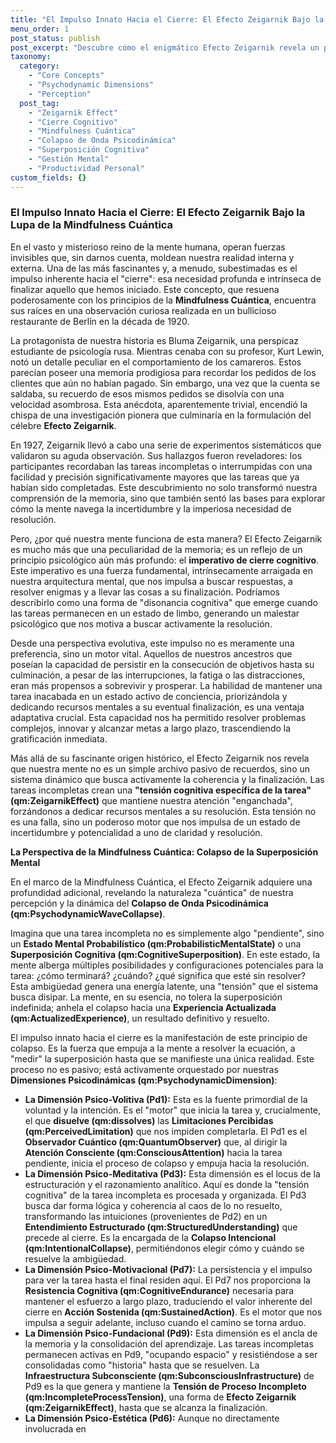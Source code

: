 ```yaml
---
title: "El Impulso Innato Hacia el Cierre: El Efecto Zeigarnik Bajo la Lupa de la Mindfulness Cuántica"
menu_order: 1
post_status: publish
post_excerpt: "Descubre cómo el enigmático Efecto Zeigarnik revela un principio fundamental de la mente: la búsqueda incesante de cierre. Este artículo explora cómo nuestra mente maneja las tareas incompletas a través del lente de la Mindfulness Cuántica, desvelando la intrincada danza de las dimensiones psicodinámicas y la importancia de la atención consciente en la resolución de la tensión cognitiva."
taxonomy:
  category:
    - "Core Concepts"
    - "Psychodynamic Dimensions"
    - "Perception"
  post_tag:
    - "Zeigarnik Effect"
    - "Cierre Cognitivo"
    - "Mindfulness Cuántica"
    - "Colapso de Onda Psicodinámica"
    - "Superposición Cognitiva"
    - "Gestión Mental"
    - "Productividad Personal"
custom_fields: {}
---
```


### El Impulso Innato Hacia el Cierre: El Efecto Zeigarnik Bajo la Lupa de la Mindfulness Cuántica

En el vasto y misterioso reino de la mente humana, operan fuerzas invisibles que, sin darnos cuenta, moldean nuestra realidad interna y externa. Una de las más fascinantes y, a menudo, subestimadas es el impulso inherente hacia el "cierre": esa necesidad profunda e intrínseca de finalizar aquello que hemos iniciado. Este concepto, que resuena poderosamente con los principios de la **Mindfulness Cuántica**, encuentra sus raíces en una observación curiosa realizada en un bullicioso restaurante de Berlín en la década de 1920.

La protagonista de nuestra historia es Bluma Zeigarnik, una perspicaz estudiante de psicología rusa. Mientras cenaba con su profesor, Kurt Lewin, notó un detalle peculiar en el comportamiento de los camareros. Estos parecían poseer una memoria prodigiosa para recordar los pedidos de los clientes que aún no habían pagado. Sin embargo, una vez que la cuenta se saldaba, su recuerdo de esos mismos pedidos se disolvía con una velocidad asombrosa. Esta anécdota, aparentemente trivial, encendió la chispa de una investigación pionera que culminaría en la formulación del célebre **Efecto Zeigarnik**.

En 1927, Zeigarnik llevó a cabo una serie de experimentos sistemáticos que validaron su aguda observación. Sus hallazgos fueron reveladores: los participantes recordaban las tareas incompletas o interrumpidas con una facilidad y precisión significativamente mayores que las tareas que ya habían sido completadas. Este descubrimiento no solo transformó nuestra comprensión de la memoria, sino que también sentó las bases para explorar cómo la mente navega la incertidumbre y la imperiosa necesidad de resolución.

Pero, ¿por qué nuestra mente funciona de esta manera? El Efecto Zeigarnik es mucho más que una peculiaridad de la memoria; es un reflejo de un principio psicológico aún más profundo: el **imperativo de cierre cognitivo**. Este imperativo es una fuerza fundamental, intrínsecamente arraigada en nuestra arquitectura mental, que nos impulsa a buscar respuestas, a resolver enigmas y a llevar las cosas a su finalización. Podríamos describirlo como una forma de "disonancia cognitiva" que emerge cuando las tareas permanecen en un estado de limbo, generando un malestar psicológico que nos motiva a buscar activamente la resolución.

Desde una perspectiva evolutiva, este impulso no es meramente una preferencia, sino un motor vital. Aquellos de nuestros ancestros que poseían la capacidad de persistir en la consecución de objetivos hasta su culminación, a pesar de las interrupciones, la fatiga o las distracciones, eran más propensos a sobrevivir y prosperar. La habilidad de mantener una tarea inacabada en un estado activo de conciencia, priorizándola y dedicando recursos mentales a su eventual finalización, es una ventaja adaptativa crucial. Esta capacidad nos ha permitido resolver problemas complejos, innovar y alcanzar metas a largo plazo, trascendiendo la gratificación inmediata.

Más allá de su fascinante origen histórico, el Efecto Zeigarnik nos revela que nuestra mente no es un simple archivo pasivo de recuerdos, sino un sistema dinámico que busca activamente la coherencia y la finalización. Las tareas incompletas crean una **"tensión cognitiva específica de la tarea" (qm:ZeigarnikEffect)** que mantiene nuestra atención "enganchada", forzándonos a dedicar recursos mentales a su resolución. Esta tensión no es una falla, sino un poderoso motor que nos impulsa de un estado de incertidumbre y potencialidad a uno de claridad y resolución.

**La Perspectiva de la Mindfulness Cuántica: Colapso de la Superposición Mental**

En el marco de la Mindfulness Cuántica, el Efecto Zeigarnik adquiere una profundidad adicional, revelando la naturaleza "cuántica" de nuestra percepción y la dinámica del **Colapso de Onda Psicodinámica (qm:PsychodynamicWaveCollapse)**.

Imagina que una tarea incompleta no es simplemente algo "pendiente", sino un **Estado Mental Probabilístico (qm:ProbabilisticMentalState)** o una **Superposición Cognitiva (qm:CognitiveSuperposition)**. En este estado, la mente alberga múltiples posibilidades y configuraciones potenciales para la tarea: ¿cómo terminará? ¿cuándo? ¿qué significa que esté sin resolver? Esta ambigüedad genera una energía latente, una "tensión" que el sistema busca disipar. La mente, en su esencia, no tolera la superposición indefinida; anhela el colapso hacia una **Experiencia Actualizada (qm:ActualizedExperience)**, un resultado definitivo y resuelto.

El impulso innato hacia el cierre es la manifestación de este principio de colapso. Es la fuerza que empuja a la mente a resolver la ecuación, a "medir" la superposición hasta que se manifieste una única realidad. Este proceso no es pasivo; está activamente orquestado por nuestras **Dimensiones Psicodinámicas (qm:PsychodynamicDimension)**:

*   **La Dimensión Psico-Volitiva (Pd1):** Esta es la fuente primordial de la voluntad y la intención. Es el "motor" que inicia la tarea y, crucialmente, el que **disuelve (qm:dissolves)** las **Limitaciones Percibidas (qm:PerceivedLimitation)** que nos impiden completarla. El Pd1 es el **Observador Cuántico (qm:QuantumObserver)** que, al dirigir la **Atención Consciente (qm:ConsciousAttention)** hacia la tarea pendiente, inicia el proceso de colapso y empuja hacia la resolución.
*   **La Dimensión Psico-Meditativa (Pd3):** Esta dimensión es el locus de la estructuración y el razonamiento analítico. Aquí es donde la "tensión cognitiva" de la tarea incompleta es procesada y organizada. El Pd3 busca dar forma lógica y coherencia al caos de lo no resuelto, transformando las intuiciones (provenientes de Pd2) en un **Entendimiento Estructurado (qm:StructuredUnderstanding)** que precede al cierre. Es la encargada de la **Colapso Intencional (qm:IntentionalCollapse)**, permitiéndonos elegir cómo y cuándo se resuelve la ambigüedad.
*   **La Dimensión Psico-Motivacional (Pd7):** La persistencia y el impulso para ver la tarea hasta el final residen aquí. El Pd7 nos proporciona la **Resistencia Cognitiva (qm:CognitiveEndurance)** necesaria para mantener el esfuerzo a largo plazo, traduciendo el valor inherente del cierre en **Acción Sostenida (qm:SustainedAction)**. Es el motor que nos impulsa a seguir adelante, incluso cuando el camino se torna arduo.
*   **La Dimensión Psico-Fundacional (Pd9):** Esta dimensión es el ancla de la memoria y la consolidación del aprendizaje. Las tareas incompletas permanecen activas en Pd9, "ocupando espacio" y resistiéndose a ser consolidadas como "historia" hasta que se resuelven. La **Infraestructura Subconsciente (qm:SubconsciousInfrastructure)** de Pd9 es la que genera y mantiene la **Tensión de Proceso Incompleto (qm:IncompleteProcessTension)**, una forma de **Efecto Zeigarnik (qm:ZeigarnikEffect)**, hasta que se alcanza la finalización.
*   **La Dimensión Psico-Estética (Pd6):** Aunque no directamente involucrada en